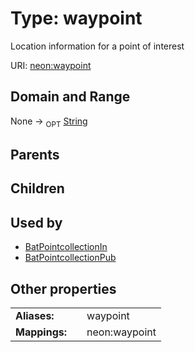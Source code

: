 
# Type: waypoint


Location information for a point of interest

URI: [neon:waypoint](https://data.neonscience.org/waypoint)


## Domain and Range

None ->  <sub>OPT</sub> [String](types/String.md)

## Parents


## Children


## Used by

 * [BatPointcollectionIn](BatPointcollectionIn.md)
 * [BatPointcollectionPub](BatPointcollectionPub.md)

## Other properties

|  |  |  |
| --- | --- | --- |
| **Aliases:** | | waypoint |
| **Mappings:** | | neon:waypoint |

